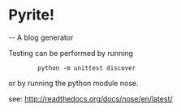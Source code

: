 
# Pyrite! 
-- A blog generator 


Testing can be performed by running 

            python -m unittest discover

or by running the python module nose.

see: http://readthedocs.org/docs/nose/en/latest/


